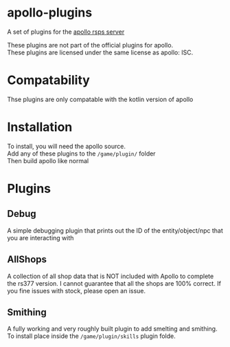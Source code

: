 # apollo-plugins
A set of plugins for the [apollo rsps server](https://github.com/apollo-rsps/apollo)

These plugins are not part of the official plugins for apollo.  
These plugins are licensed under the same license as apollo: ISC. 

# Compatability
Thse plugins are only compatable with the kotlin version of apollo

# Installation
To install, you will need the apollo source.   
Add any of these plugins to the `/game/plugin/` folder  
Then build apollo like normal  

# Plugins

## Debug
A simple debugging plugin that prints out the ID of the entity/object/npc that you are interacting with

## AllShops
A collection of all shop data that is NOT included with Apollo to complete the rs377 version. I cannot guarantee that all the shops are 100% correct. If you fine issues with stock, please open an issue. 

## Smithing
A fully working and very roughly built plugin to add smelting and smithing. To install place inside the `/game/plugin/skills` plugin folde.
